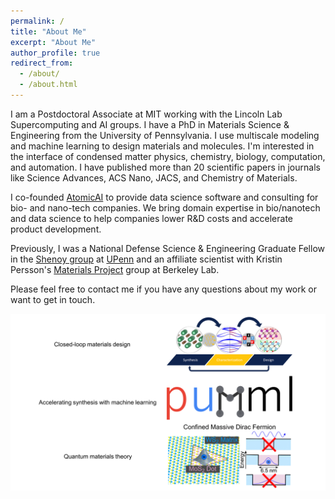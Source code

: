 ```yaml
---
permalink: /
title: "About Me"
excerpt: "About Me"
author_profile: true
redirect_from: 
  - /about/
  - /about.html
---
```


I am a Postdoctoral Associate at MIT working with the Lincoln Lab Supercomputing and AI groups. I have a PhD in Materials Science & Engineering from the University of Pennsylvania. I use multiscale modeling and machine learning to design materials and molecules. I'm interested in the interface of condensed matter physics, chemistry, biology, computation, and automation. I have published more than 20 scientific papers in journals like Science Advances, ACS Nano, JACS, and Chemistry of Materials.

I co-founded [AtomicAI](http://atomicai.co/) to provide data science software and consulting for bio- and nano-tech companies. We bring domain expertise in bio/nanotech and data science to help companies lower R&D costs and accelerate product development.

Previously, I was a National Defense Science & Engineering Graduate Fellow in the [Shenoy group](http://shenoy.seas.upenn.edu/) at [UPenn](https://www.upenn.edu/) and an affiliate scientist with Kristin Persson's [Materials Project](https://materialsproject.org/about) group at Berkeley Lab.

Please feel free to contact me if you have any questions about my work or want to get in touch. 

![alt text](/images/WebsiteGraphic.png "Graphical summary")
